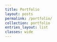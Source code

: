 ```yaml
---
title: Portfolio
layout: posts
permalink: /portfolio/
collection: portfolio
entries_layout: list 
classes: wide
---
```

